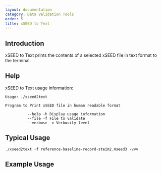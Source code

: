 ```yaml
---
layout: documentation
category: Data Validation Tools
order: 5
title: xSEED to Text
---
```


## Introduction

xSEED to Text prints the contents of a selected xSEED file in text format to the terminal.

## Help

xSEED to Text usage information:

```
Usage: ./xseed2text

Program to Print xSEED file in human readable format

          --help -h Display usage information
          --file -f File to validate
          --verbose -v Verbosity level
```

## Typical Usage

```./xseed2text -f reference-baseline-record-steim2.mseed3 -vvv```

## Example Usage